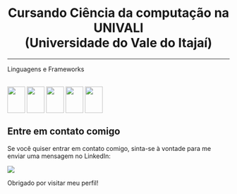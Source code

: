 <h1 style="text-align:center"> Cursando Ciência da computação na UNIVALI <br/> (Universidade do Vale do Itajaí) </h1>

<hr/>

<p>Linguagens e Frameworks</p>
<div style="display: inline_block"><br>
   <img align="center" height="60" width="40" src="https://cdn.jsdelivr.net/gh/devicons/devicon/icons/java/java-original.svg" />
   <img align="center" height="60" width="40" src="https://cdn.jsdelivr.net/gh/devicons/devicon/icons/java/java-original.svg](https://raw.githubusercontent.com/devicons/devicon/master/icons/cplusplus/cplusplus-plain.svg"/>
   <img align="center" height="60" width="40" src="https://cdn.jsdelivr.net/gh/devicons/devicon/icons/mysql/mysql-original.svg" />
   <img align="center" height="60" width="40" src="https://www.vectorlogo.zone/logos/postgresql/postgresql-icon.svg" />
   <img align="center" height="60" width="40" src="https://cdn.jsdelivr.net/gh/devicons/devicon/icons/cplusplus/cplusplus-original.svg" />
</div>

## Entre em contato comigo

Se você quiser entrar em contato comigo, sinta-se à vontade para me enviar uma mensagem no LinkedIn:

<div>
   <a href="www.linkedin.com/in/felipe-apio-de-souza-952918190" target="_blank"><img src="https://img.shields.io/badge/LinkedIn-0077B5?style=for-the-badge&logo=linkedin&logoColor=white" target="_blank"></a>
</div>

Obrigado por visitar meu perfil!
